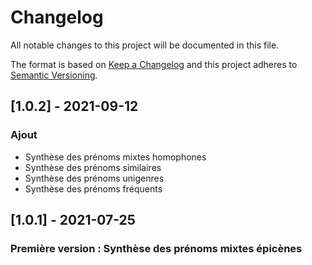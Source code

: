 # Changelog
All notable changes to this project will be documented in this file.

The format is based on [Keep a Changelog](http://keepachangelog.com/en/1.0.0/)
and this project adheres to [Semantic Versioning](http://semver.org/spec/v2.0.0.html).

## [1.0.2] - 2021-09-12
### Ajout
- Synthèse des prénoms mixtes homophones
- Synthèse des prénoms similaires
- Synthèse des prénoms unigenres
- Synthèse des prénoms fréquents

## [1.0.1] - 2021-07-25
### Première version : Synthèse des prénoms mixtes épicènes